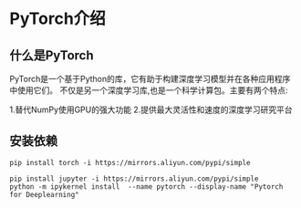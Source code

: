 # PyTorch介绍

## 什么是PyTorch
PyTorch是一个基于Python的库，它有助于构建深度学习模型并在各种应用程序中使用它们。
不仅是另一个深度学习库,也是一个科学计算包。主要有两个特点:

1.替代NumPy使用GPU的强大功能
2.提供最大灵活性和速度的深度学习研究平台


## 安装依赖

```shell
pip install torch -i https://mirrors.aliyun.com/pypi/simple

pip install jupyter -i https://mirrors.aliyun.com/pypi/simple
python -m ipykernel install  --name pytorch --display-name "Pytorch for Deeplearning"
```

